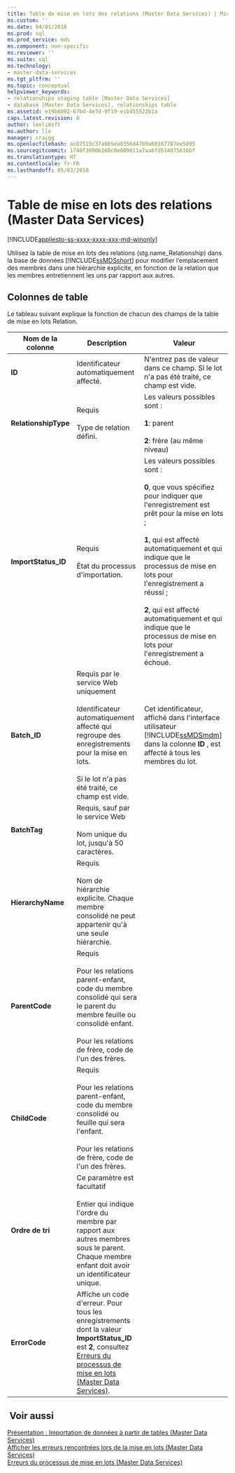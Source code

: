```yaml
---
title: Table de mise en lots des relations (Master Data Services) | Microsoft Docs
ms.custom: ''
ms.date: 04/01/2016
ms.prod: sql
ms.prod_service: mds
ms.component: non-specific
ms.reviewer: ''
ms.suite: sql
ms.technology:
- master-data-services
ms.tgt_pltfrm: ''
ms.topic: conceptual
helpviewer_keywords:
- relationships staging table [Master Data Services]
- database [Master Data Services], relationships table
ms.assetid: e19b6002-67bd-4e7d-9f19-ecb455522b1a
caps.latest.revision: 8
author: leolimsft
ms.author: lle
manager: craigg
ms.openlocfilehash: ac87515c37a6b5ea0356d47b9a60167787ee5d95
ms.sourcegitcommit: 1740f3090b168c0e809611a7aa6fd514075616bf
ms.translationtype: HT
ms.contentlocale: fr-FR
ms.lasthandoff: 05/03/2018
---
```

# <a name="relationship-staging-table-master-data-services"></a>Table de mise en lots des relations (Master Data Services)

[!INCLUDE[appliesto-ss-xxxx-xxxx-xxx-md-winonly](../includes/appliesto-ss-xxxx-xxxx-xxx-md-winonly.md)]

  Utilisez la table de mise en lots des relations (stg.name_Relationship) dans la base de données [!INCLUDE[ssMDSshort](../includes/ssmdsshort-md.md)] pour modifier l’emplacement des membres dans une hiérarchie explicite, en fonction de la relation que les membres entretiennent les uns par rapport aux autres.  
  
##  <a name="TableColumns"></a> Colonnes de table  
 Le tableau suivant explique la fonction de chacun des champs de la table de mise en lots Relation.  
  
|Nom de la colonne|Description|Valeur|  
|-----------------|-----------------|-----------|  
|**ID**|Identificateur automatiquement affecté.|N'entrez pas de valeur dans ce champ. Si le lot n'a pas été traité, ce champ est vide.|  
|**RelationshipType**|Requis<br /><br /> Type de relation défini.|Les valeurs possibles sont :<br /><br /> **1**: parent<br /><br /> **2**: frère (au même niveau)|  
|**ImportStatus_ID**|Requis<br /><br /> État du processus d'importation.|Les valeurs possibles sont :<br /><br /> **0**, que vous spécifiez pour indiquer que l'enregistrement est prêt pour la mise en lots ;<br /><br /> **1**, qui est affecté automatiquement et qui indique que le processus de mise en lots pour l'enregistrement a réussi ;<br /><br /> **2**, qui est affecté automatiquement et qui indique que le processus de mise en lots pour l'enregistrement a échoué.|  
|**Batch_ID**|Requis par le service Web uniquement<br /><br /> Identificateur automatiquement affecté qui regroupe des enregistrements pour la mise en lots.<br /><br /> Si le lot n'a pas été traité, ce champ est vide.|Cet identificateur, affiché dans l'interface utilisateur [!INCLUDE[ssMDSmdm](../includes/ssmdsmdm-md.md)] dans la colonne **ID** , est affecté à tous les membres du lot.|  
|**BatchTag**|Requis, sauf par le service Web<br /><br /> Nom unique du lot, jusqu'à 50 caractères.||  
|**HierarchyName**|Requis<br /><br /> Nom de hiérarchie explicite. Chaque membre consolidé ne peut appartenir qu'à une seule hiérarchie.||  
|**ParentCode**|Requis<br /><br /> Pour les relations parent-enfant, code du membre consolidé qui sera le parent du membre feuille ou consolidé enfant.<br /><br /> Pour les relations de frère, code de l'un des frères.||  
|**ChildCode**|Requis<br /><br /> Pour les relations parent-enfant, code du membre consolidé ou feuille qui sera l'enfant.<br /><br /> Pour les relations de frère, code de l'un des frères.||  
|**Ordre de tri**|Ce paramètre est facultatif<br /><br /> Entier qui indique l'ordre du membre par rapport aux autres membres sous le parent. Chaque membre enfant doit avoir un identificateur unique.||  
|**ErrorCode**|Affiche un code d'erreur. Pour tous les enregistrements dont la valeur **ImportStatus_ID** est **2**, consultez [Erreurs du processus de mise en lots &#40;Master Data Services&#41;](../master-data-services/staging-process-errors-master-data-services.md).||  
  
## <a name="see-also"></a> Voir aussi  
 [Présentation : Importation de données à partir de tables &#40;Master Data Services&#41;](../master-data-services/overview-importing-data-from-tables-master-data-services.md)   
 [Afficher les erreurs rencontrées lors de la mise en lots &#40;Master Data Services&#41;](../master-data-services/view-errors-that-occur-during-staging-master-data-services.md)   
 [Erreurs du processus de mise en lots &#40;Master Data Services&#41;](../master-data-services/staging-process-errors-master-data-services.md)  
  
  
